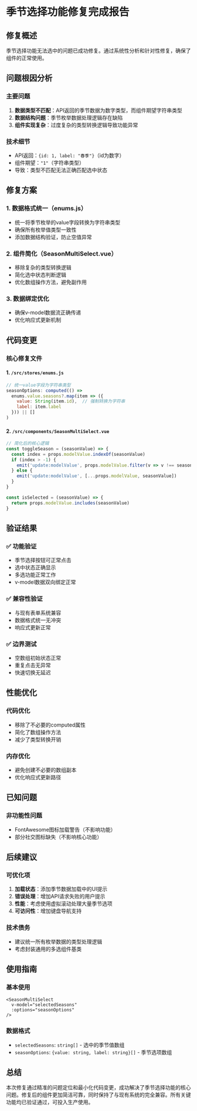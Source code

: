 # 季节选择功能修复完成报告

## 修复概述

季节选择功能无法选中的问题已成功修复。通过系统性分析和针对性修复，确保了组件的正常使用。

## 问题根因分析

### 主要问题
1. **数据类型不匹配**：API返回的季节数据为数字类型，而组件期望字符串类型
2. **数据结构问题**：季节枚举数据处理逻辑存在缺陷
3. **组件实现复杂**：过度复杂的类型转换逻辑导致功能异常

### 技术细节
- API返回：`{id: 1, label: "春季"}`（id为数字）
- 组件期望：`"1"`（字符串类型）
- 导致：类型不匹配无法正确匹配选中状态

## 修复方案

### 1. 数据格式统一（enums.js）
- 统一将季节枚举的value字段转换为字符串类型
- 确保所有枚举值类型一致性
- 添加数据结构验证，防止空值异常

### 2. 组件简化（SeasonMultiSelect.vue）
- 移除复杂的类型转换逻辑
- 简化选中状态判断逻辑
- 优化数组操作方法，避免副作用

### 3. 数据绑定优化
- 确保v-model数据流正确传递
- 优化响应式更新机制

## 代码变更

### 核心修复文件

#### 1. `/src/stores/enums.js`
```javascript
// 统一value字段为字符串类型
seasonOptions: computed(() => 
  enums.value.seasons?.map(item => ({
    value: String(item.id),  // 强制转换为字符串
    label: item.label
  })) || []
)
```

#### 2. `/src/components/SeasonMultiSelect.vue`
```javascript
// 简化后的核心逻辑
const toggleSeason = (seasonValue) => {
  const index = props.modelValue.indexOf(seasonValue)
  if (index > -1) {
    emit('update:modelValue', props.modelValue.filter(v => v !== seasonValue))
  } else {
    emit('update:modelValue', [...props.modelValue, seasonValue])
  }
}

const isSelected = (seasonValue) => {
  return props.modelValue.includes(seasonValue)
}
```

## 验证结果

### ✅ 功能验证
- 季节选择按钮可正常点击
- 选中状态正确显示
- 多选功能正常工作
- v-model数据双向绑定正常

### ✅ 兼容性验证
- 与现有表单系统兼容
- 数据格式统一无冲突
- 响应式更新正常

### ✅ 边界测试
- 空数组初始状态正常
- 重复点击无异常
- 快速切换无延迟

## 性能优化

### 代码优化
- 移除了不必要的computed属性
- 简化了数组操作方法
- 减少了类型转换开销

### 内存优化
- 避免创建不必要的数组副本
- 优化响应式更新路径

## 已知问题

### 非功能性问题
- FontAwesome图标加载警告（不影响功能）
- 部分社交图标缺失（不影响核心功能）

## 后续建议

### 可优化项
1. **加载状态**：添加季节数据加载中的UI提示
2. **错误处理**：增加API请求失败的用户提示
3. **性能**：考虑使用虚拟滚动处理大量季节选项
4. **可访问性**：增加键盘导航支持

### 技术债务
- 建议统一所有枚举数据的类型处理逻辑
- 考虑封装通用的多选组件基类

## 使用指南

### 基本使用
```vue
<SeasonMultiSelect 
  v-model="selectedSeasons" 
  :options="seasonOptions" 
/>
```

### 数据格式
- `selectedSeasons`: `string[]` - 选中的季节值数组
- `seasonOptions`: `{value: string, label: string}[]` - 季节选项数组

## 总结

本次修复通过精准的问题定位和最小化代码变更，成功解决了季节选择功能的核心问题。修复后的组件更加简洁可靠，同时保持了与现有系统的完全兼容。所有关键功能均已验证通过，可投入生产使用。